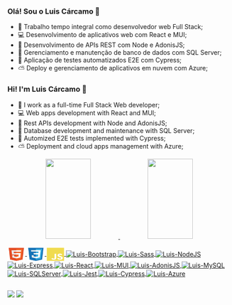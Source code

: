 ### Olá! Sou o Luis Cárcamo 👋

- 🔭 Trabalho tempo integral como desenvolvedor web Full Stack;
- 💻 Desenvolvimento de aplicativos web com React e MUI;
- 📨 Desenvolvimento de APIs REST com Node e AdonisJS;
- 🎲 Gerenciamento e manutenção de banco de dados com SQL Server;
- 🤖 Aplicação de testes automatizados E2E com Cypress;
- ⛅ Deploy e gerenciamento de aplicativos em nuvem com Azure;

### Hi! I'm Luis Cárcamo 👋

- 🔭 I work as a full-time Full Stack Web developer;
- 💻 Web apps development with React and MUI;
- 📨 Rest APIs development with Node and AdonisJS;
- 🎲 Database development and maintenance with SQL Server;
- 🤖 Automized E2E tests implemented with Cypress;
- ⛅ Deployment and cloud apps management with Azure;

<div align="center">
  <a href="https://github.com/LuisECL">
  <img height="180em" width="45%" src="https://github-readme-stats.vercel.app/api?username=luisecl&show_icons=true&theme=dark&include_all_commits=true&count_private=true"/>
  <img height="180em" width="45%" src="https://github-readme-stats.vercel.app/api/top-langs/?username=luisecl&layout=compact&langs_count=7&theme=dark"/>
</div>

<div style="display: inline_block"><br>
  <img align="center" alt="Luis-HTML" height="30" width="40" src="https://raw.githubusercontent.com/devicons/devicon/master/icons/html5/html5-original.svg">
  <img align="center" alt="Luis-CSS" height="30" width="40" src="https://raw.githubusercontent.com/devicons/devicon/master/icons/css3/css3-original.svg">
  <img align="center" alt="Luis-JS" height="30" width="40" src="https://raw.githubusercontent.com/devicons/devicon/master/icons/javascript/javascript-plain.svg">
  <img align="center" alt="Luis-Bootstrap" height="30" width="40" src="https://icongr.am/devicon/bootstrap-plain.svg?size=128&color=9407b0">
  <img align="center" alt="Luis-Sass" height="30" width="40" src="https://cdn.jsdelivr.net/gh/devicons/devicon@latest/icons/sass/sass-original.svg">
  <img align="center" alt="Luis-NodeJS" height="30" width="40" src="https://icongr.am/devicon/nodejs-original.svg?size=128&color=currentColor">
  <img align="center" alt="Luis-Express" height="30" width="40" src="https://icongr.am/devicon/express-original.svg?size=128&color=currentColor">
  <img align="center" alt="Luis-React" height="30" width="40" src="https://cdn.jsdelivr.net/gh/devicons/devicon/icons/react/react-original.svg">
  <img align="center" alt="Luis-MUI" height="30" width="30" src="https://cdn.worldvectorlogo.com/logos/material-ui-1.svg">
  <img align="center" alt="Luis-AdonisJS" height="30" width="40" src="https://cdn.jsdelivr.net/gh/devicons/devicon/icons/adonisjs/adonisjs-original.svg">
  <img align="center" alt="Luis-MySQL" height="30" width="40" src="https://icongr.am/devicon/mysql-original-wordmark.svg?size=128&color=currentColor">
  <img align="center" alt="Luis-SQLServer" height="30" width="40" src="https://cdn.jsdelivr.net/gh/devicons/devicon/icons/microsoftsqlserver/microsoftsqlserver-plain.svg">
  <img align="center" alt="Luis-Jest" height="30" width="40" src="https://cdn.jsdelivr.net/gh/devicons/devicon/icons/jest/jest-plain.svg">
  <img align="center" alt="Luis-Cypress" height="30" width="40" src="https://raw.githubusercontent.com/cypress-io/cypress-icons/e61b554695b28267a1387a839f816c73e7a7e95e/src/logo/cypress-io-logo-round.svg">
  <img align="center" alt="Luis-Azure" height="30" width="40" src="https://cdn.jsdelivr.net/gh/devicons/devicon/icons/azure/azure-original.svg">
</div>

  ##
  
<div>
  <a href = "mailto:lecarcamol@gmail.com"><img src="https://img.shields.io/badge/Gmail-D14836?style=for-the-badge&logo=gmail&logoColor=white" target="_blank"></a>
  <a href="https://www.linkedin.com/in/lecarcamol" target="_blank"><img src="https://img.shields.io/badge/LinkedIn-0077B5?style=for-the-badge&logo=linkedin&logoColor=white" target="_blank"></a>
</div>
    
##
